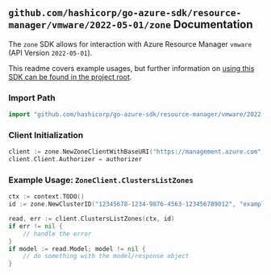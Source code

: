 
## `github.com/hashicorp/go-azure-sdk/resource-manager/vmware/2022-05-01/zone` Documentation

The `zone` SDK allows for interaction with Azure Resource Manager `vmware` (API Version `2022-05-01`).

This readme covers example usages, but further information on [using this SDK can be found in the project root](https://github.com/hashicorp/go-azure-sdk/tree/main/docs).

### Import Path

```go
import "github.com/hashicorp/go-azure-sdk/resource-manager/vmware/2022-05-01/zone"
```


### Client Initialization

```go
client := zone.NewZoneClientWithBaseURI("https://management.azure.com")
client.Client.Authorizer = authorizer
```


### Example Usage: `ZoneClient.ClustersListZones`

```go
ctx := context.TODO()
id := zone.NewClusterID("12345678-1234-9876-4563-123456789012", "example-resource-group", "privateCloudName", "clusterName")

read, err := client.ClustersListZones(ctx, id)
if err != nil {
	// handle the error
}
if model := read.Model; model != nil {
	// do something with the model/response object
}
```
